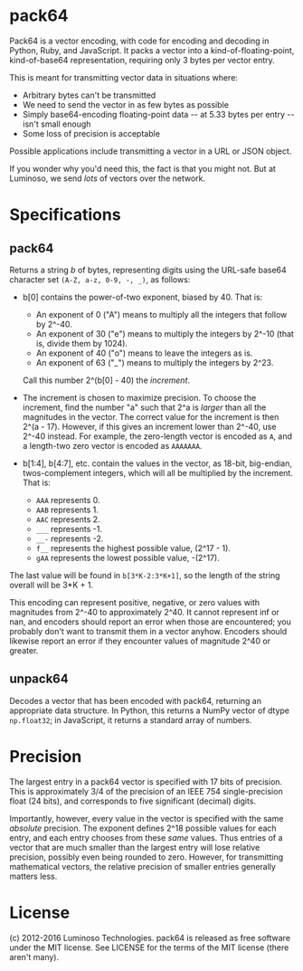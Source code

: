pack64
======
Pack64 is a vector encoding, with code for encoding and decoding in Python,
Ruby, and JavaScript.  It packs a vector into a kind-of-floating-point,
kind-of-base64 representation, requiring only 3 bytes per vector entry.

This is meant for transmitting vector data in situations where:

* Arbitrary bytes can't be transmitted
* We need to send the vector in as few bytes as possible
* Simply base64-encoding floating-point data -- at 5.33 bytes per entry --
  isn't small enough
* Some loss of precision is acceptable

Possible applications include transmitting a vector in a URL or JSON object.

If you wonder why you'd need this, the fact is that you might not.  But at
Luminoso, we send *lots* of vectors over the network.


Specifications
==============

pack64
------
Returns a string *b* of bytes, representing digits using the URL-safe base64
character set `(A-Z, a-z, 0-9, -, _)`, as follows:

* b[0] contains the power-of-two exponent, biased by 40.  That is:

    - An exponent of 0 ("A") means to multiply all the integers that follow by
      2^-40.
    - An exponent of 30 ("e") means to multiply the integers by 2^-10 (that is,
      divide them by 1024).
    - An exponent of 40 ("o") means to leave the integers as is.
    - An exponent of 63 ("_") means to multiply the integers by 2^23.

  Call this number 2^(b[0] - 40) the *increment*.

* The increment is chosen to maximize precision. To choose the increment, find
  the number "a" such that 2^a is *larger* than all the magnitudes in the
  vector.  The correct value for the increment is then 2^(a - 17).  However, if
  this gives an increment lower than 2^-40, use 2^-40 instead.  For example,
  the zero-length vector is encoded as `A`, and a length-two zero vector is
  encoded as `AAAAAAA`.

* b[1:4], b[4:7], etc. contain the values in the vector, as 18-bit,
  big-endian, twos-complement integers, which will all be multiplied by
  the increment. That is:

    - `AAA` represents 0.
    - `AAB` represents 1.
    - `AAC` represents 2.
    - `___` represents -1.
    - `__-` represents -2.
    - `f__` represents the highest possible value, (2^17 - 1).
    - `gAA` represents the lowest possible value, -(2^17).

The last value will be found in `b[3*K-2:3*K+1]`, so the length of the string
overall will be 3*K + 1.

This encoding can represent positive, negative, or zero values with magnitudes
from 2^-40 to approximately 2^40.  It cannot represent inf or nan, and encoders
should report an error when those are encountered; you probably don't want to
transmit them in a vector anyhow.  Encoders should likewise report an error if
they encounter values of magnitude 2^40 or greater.

unpack64
--------
Decodes a vector that has been encoded with pack64, returning an appropriate
data structure.  In Python, this returns a NumPy vector of dtype `np.float32`;
in JavaScript, it returns a standard array of numbers.


Precision
=========

The largest entry in a pack64 vector is specified with 17 bits of precision.
This is approximately 3/4 of the precision of an IEEE 754 single-precision
float (24 bits), and corresponds to five significant (decimal) digits.

Importantly, however, every value in the vector is specified with the same
*absolute* precision.  The exponent defines 2^18 possible values for each
entry, and each entry chooses from these *same* values.  Thus entries of a
vector that are much smaller than the largest entry will lose relative
precision, possibly even being rounded to zero.  However, for transmitting
mathematical vectors, the relative precision of smaller entries generally
matters less.


License
=======
(c) 2012-2016 Luminoso Technologies.  pack64 is released as free software under
the MIT license.  See LICENSE for the terms of the MIT license (there aren't
many).
